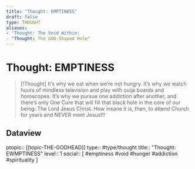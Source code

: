 ```yaml
---
title: "Thought: EMPTINESS"
draft: false
type: THOUGHT
aliases:
- "Thought: The Void Within:
- "Thought: The GOD-Shaped Hole"
---
```

# Thought: EMPTINESS
> [!Thought]
> It’s why we eat when we’re not hungry.
> It’s why we watch hours of mindless television and play with ouija boards and horoscopes.
> It’s why we pursue one addiction after another, and there’s only One Cure that will fill that black hole in the core of our being: The Lord Jesus Christ. 
> How insane it is, then, to attend Church for years and NEVER meet Jesus!!!

## Dataview
ptopic:: [[topic-THE-GODHEAD]]
type:: #type/thought
title:: "Thought: EWMPTINESS"
level:: 1
social:: [ #emptiness #void #hunger #addiction #spirituality ]